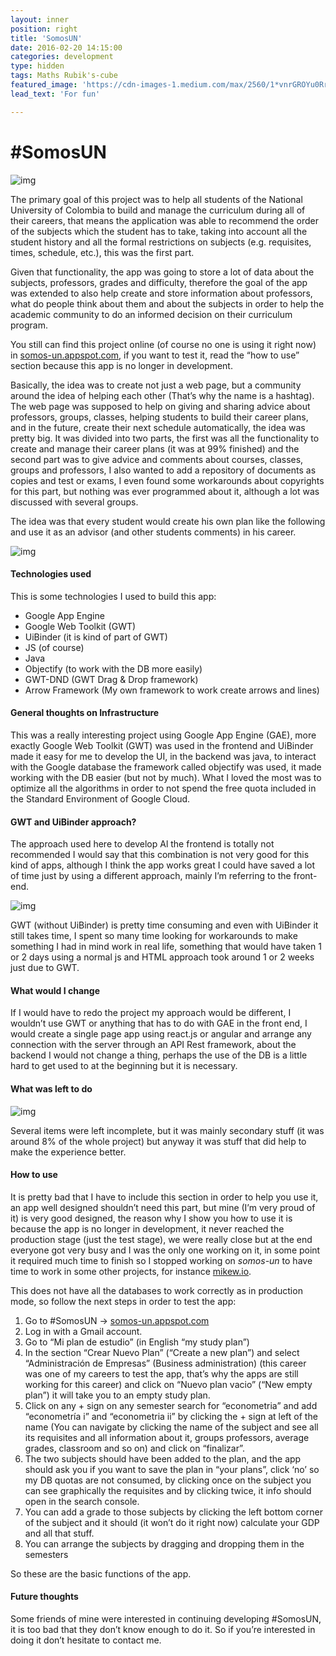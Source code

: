 ```yaml
---
layout: inner
position: right
title: 'SomosUN'
date: 2016-02-20 14:15:00
categories: development
type: hidden
tags: Maths Rubik's-cube
featured_image: 'https://cdn-images-1.medium.com/max/2560/1*vnrGROYu0RrR9evv5NfNZQ.png'
lead_text: 'For fun'

---
```


# #SomosUN



![img](https://cdn-images-1.medium.com/max/2560/1*vnrGROYu0RrR9evv5NfNZQ.png)

The primary goal of this project was to help all students of the National University of Colombia to build and manage the curriculum during all of their careers, that means the application was able to recommend the order of the subjects which the student has to take, taking into account all the student history and all the formal restrictions on subjects (e.g. requisites, times, schedule, etc.), this was the first part.

Given that functionality, the app was going to store a lot of data about the subjects, professors, grades and difficulty, therefore the goal of the app was extended to also help create and store information about professors, what do people think about them and about the subjects in order to help the academic community to do an informed decision on their curriculum program.

You still can find this project online (of course no one is using it right now) in [somos-un.appspot.com](http://somos-un.appspot.com/), if you want to test it, read the “how to use” section because this app is no longer in development.

Basically, the idea was to create not just a web page, but a community around the idea of helping each other (That’s why the name is a hashtag). The web page was supposed to help on giving and sharing advice about professors, groups, classes, helping students to build their career plans, and in the future, create their next schedule automatically, the idea was pretty big. It was divided into two parts, the first was all the functionality to create and manage their career plans (it was at 99% finished) and the second part was to give advice and comments about courses, classes, groups and professors, I also wanted to add a repository of documents as copies and test or exams, I even found some workarounds about copyrights for this part, but nothing was ever programmed about it, although a lot was discussed with several groups.

The idea was that every student would create his own plan like the following and use it as an advisor (and other students comments) in his career.



![img](https://cdn-images-1.medium.com/max/1200/1*516RTEsUzpnuKHyMN5OghA.png)

#### Technologies used

This is some technologies I used to build this app:

- Google App Engine
- Google Web Toolkit (GWT)
- UiBinder (it is kind of part of GWT)
- JS (of course)
- Java
- Objectify (to work with the DB more easily)
- GWT-DND (GWT Drag & Drop framework)
- Arrow Framework (My own framework to work create arrows and lines)

#### General thoughts on Infrastructure

This was a really interesting project using Google App Engine (GAE), more exactly Google Web Toolkit (GWT) was used in the frontend and UiBinder made it easy for me to develop the UI, in the backend was java, to interact with the Google database the framework called objectify was used, it made working with the DB easier (but not by much). What I loved the most was to optimize all the algorithms in order to not spend the free quota included in the Standard Environment of Google Cloud.

#### GWT and UiBinder approach?

The approach used here to develop Al the frontend is totally not recommended I would say that this combination is not very good for this kind of apps, although I think the app works great I could have saved a lot of time just by using a different approach, mainly I’m referring to the front-end.



![img](https://cdn-images-1.medium.com/max/800/1*3brdPo5h2DCbpdon_P_tyw.png)

GWT (without UiBinder) is pretty time consuming and even with UiBinder it still takes time, I spent so many time looking for workarounds to make something I had in mind work in real life, something that would have taken 1 or 2 days using a normal js and HTML approach took around 1 or 2 weeks just due to GWT.

#### What would I change

If I would have to redo the project my approach would be different, I wouldn’t use GWT or anything that has to do with GAE in the front end, I would create a single page app using react.js or angular and arrange any connection with the server through an API Rest framework, about the backend I would not change a thing, perhaps the use of the DB is a little hard to get used to at the beginning but it is necessary.

#### What was left to do



![img](https://cdn-images-1.medium.com/max/1200/1*zkl9ehQYKba9JBdtZNHdfg.png)

Several items were left incomplete, but it was mainly secondary stuff (it was around 8% of the whole project) but anyway it was stuff that did help to make the experience better.

#### How to use

It is pretty bad that I have to include this section in order to help you use it, an app well designed shouldn’t need this part, but mine (I’m very proud of it) is very good designed, the reason why I show you how to use it is because the app is no longer in development, it never reached the production stage (just the test stage), we were really close but at the end everyone got very busy and I was the only one working on it, in some point it required much time to finish so I stopped working on *somos-un* to have time to work in some other projects, for instance [mikew.io](http://mikew.io/).

This does not have all the databases to work correctly as in production mode, so follow the next steps in order to test the app:

1. Go to #SomosUN -> [somos-un.appspot.com](http://somos-un.appspot.com/)
2. Log in with a Gmail account.
3. Go to “Mi plan de estudio” (in English “my study plan”)
4. In the section “Crear Nuevo Plan” (“Create a new plan”) and select “Administración de Empresas” (Business administration) (this career was one of my careers to test the app, that’s why the apps are still working for this career) and click on “Nuevo plan vacio” (“New empty plan”) it will take you to an empty study plan.
5. Click on any + sign on any semester search for “econometria” and add “econometría i” and “econometria ii” by clicking the + sign at left of the name (You can navigate by clicking the name of the subject and see all its requisites and all information about it, groups professors, average grades, classroom and so on) and click on “finalizar”.
6. The two subjects should have been added to the plan, and the app should ask you if you want to save the plan in “your plans”, click ‘no’ so my DB quotas are not consumed, by clicking once on the subject you can see graphically the requisites and by clicking twice, it info should open in the search console.
7. You can add a grade to those subjects by clicking the left bottom corner of the subject and it should (it won’t do it right now) calculate your GDP and all that stuff.
8. You can arrange the subjects by dragging and dropping them in the semesters

So these are the basic functions of the app.

#### Future thoughts

Some friends of mine were interested in continuing developing #SomosUN, it is too bad that they don’t know enough to do it. So if you’re interested in doing it don’t hesitate to contact me.